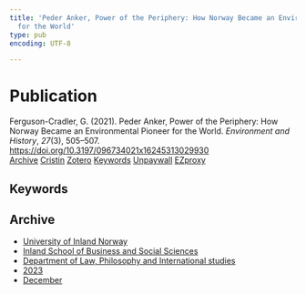 ```yaml
---
title: 'Peder Anker, Power of the Periphery: How Norway Became an Environmental Pioneer
  for the World'
type: pub
encoding: UTF-8

---
```

<h1>Publication</h1>
<article id="csl-bib-container-3PM4HMIY" class="csl-bib-container">
  <div class="csl-bib-body"> <div class="csl-entry">Ferguson-Cradler, G. (2021). Peder Anker, Power of the Periphery: How Norway Became an Environmental Pioneer for the World. <i>Environment and History</i>, <i>27</i>(3), 505–507. <a href="https://doi.org/10.3197/096734021x16245313029930">https://doi.org/10.3197/096734021x16245313029930</a></div> </div>
  <div class="csl-bib-buttons">
    <a href="#taxonomy-article-3PM4HMIY" alt="archive" class="csl-bib-button">Archive</a>
    <a href="https://app.cristin.no/results/show.jsf?id=2209193" alt="Cristin" class="csl-bib-button">Cristin</a>
    <a href="http://zotero.org/groups/5881554/items/3PM4HMIY" alt="Zotero" class="csl-bib-button">Zotero</a>
    <a href="#keywords-article-3PM4HMIY" alt="keywords" class="csl-bib-button">Keywords</a>
    <a href="https://doi.org/10.3197/096734021x16245313029930" alt="Unpaywall" class="csl-bib-button">Unpaywall</a>
    <a href="https://doi.org/10.3197/096734021x16245313029930" alt="EZproxy" class="csl-bib-button">EZproxy</a>
  </div>
  <div id="csl-bib-meta-container-3PM4HMIY"></div>
</article>
<div id="csl-bib-meta-3PM4HMIY" class="csl-bib-meta">
  <article id="keywords-article-3PM4HMIY" class="keywords-article">
    <h1>Keywords</h1>
    
  </article>
  <article id="taxonomy-article-3PM4HMIY" class="taxonomy-article">
    <h1>Archive</h1>
    <ul>
      <li><a href="{{< params subfolder >}}en/archive/?key=3DCRN523">University of Inland Norway</a></li>
      <li><a href="{{< params subfolder >}}en/archive/?key=DU8Q9LN9">Inland School of Business and Social Sciences</a></li>
      <li><a href="{{< params subfolder >}}en/archive/?key=ITYAG68H">Department of Law, Philosophy and International studies</a></li>
      <li><a href="{{< params subfolder >}}en/archive/?key=8Y35X54R">2023</a></li>
      <li><a href="{{< params subfolder >}}en/archive/?key=X4W8KQ7V">December</a></li>
    </ul>
  </article>
</div>
